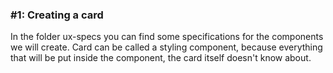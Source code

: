 ### #1: Creating a card

In the folder ux-specs you can find some specifications for the components we will create. 
Card can be called a styling component, because everything that will be put inside the component, the card itself doesn't know about.

